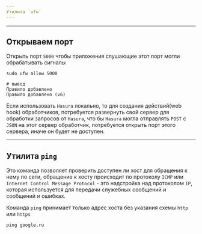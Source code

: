 ```yaml
---
Утилита `ufw`
---
```



---
Открываем порт
---
Открыть порт `5000` чтобы приложения слушающие этот порт могли обрабатывать сигналы

    sudo ufw allow 5000

    # вывод
    Правило добавлено
    Правило добавлено (v6)

Если использовать `Hasura` локально, то для создания действий(web hook) обработчиков,
потребуется развернуть свой сервер для обработки запросов от `Hasura`, что бы `Hasura`
могла отправлять `POST` с `JSON` на этот сервер обработчик, потребуется открыть порт
этого сервера, иначе он будет не доступен.

---
Утилита `ping`
---
Это команда позволяет проверить доступен ли хост для обращения к нему по сети, 
обращение к хосту происходит по протоколу `ICMP` или 
`Internet Control Message Protocol` - это надстройка над протоколом `IP`,
которая используется для передачи служебных сообщений и сообщений и ошибках.

Команда `ping` принимает только адрес хоста без указания схемы `http` или
`https`

```
ping google.ru
```
